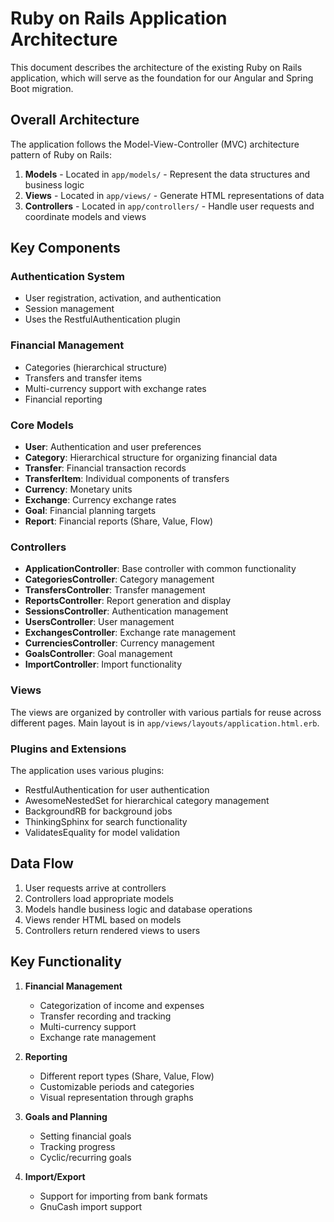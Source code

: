 # Ruby on Rails Application Architecture

This document describes the architecture of the existing Ruby on Rails application, which will serve as the foundation for our Angular and Spring Boot migration.

## Overall Architecture

The application follows the Model-View-Controller (MVC) architecture pattern of Ruby on Rails:

1. **Models** - Located in `app/models/` - Represent the data structures and business logic
2. **Views** - Located in `app/views/` - Generate HTML representations of data
3. **Controllers** - Located in `app/controllers/` - Handle user requests and coordinate models and views

## Key Components

### Authentication System
- User registration, activation, and authentication
- Session management
- Uses the RestfulAuthentication plugin

### Financial Management
- Categories (hierarchical structure)
- Transfers and transfer items
- Multi-currency support with exchange rates
- Financial reporting

### Core Models

- **User**: Authentication and user preferences
- **Category**: Hierarchical structure for organizing financial data
- **Transfer**: Financial transaction records
- **TransferItem**: Individual components of transfers
- **Currency**: Monetary units
- **Exchange**: Currency exchange rates
- **Goal**: Financial planning targets
- **Report**: Financial reports (Share, Value, Flow)

### Controllers

- **ApplicationController**: Base controller with common functionality
- **CategoriesController**: Category management
- **TransfersController**: Transfer management
- **ReportsController**: Report generation and display
- **SessionsController**: Authentication management
- **UsersController**: User management
- **ExchangesController**: Exchange rate management
- **CurrenciesController**: Currency management
- **GoalsController**: Goal management
- **ImportController**: Import functionality

### Views

The views are organized by controller with various partials for reuse across different pages. Main layout is in `app/views/layouts/application.html.erb`.

### Plugins and Extensions

The application uses various plugins:
- RestfulAuthentication for user authentication
- AwesomeNestedSet for hierarchical category management
- BackgroundRB for background jobs
- ThinkingSphinx for search functionality
- ValidatesEquality for model validation

## Data Flow

1. User requests arrive at controllers
2. Controllers load appropriate models
3. Models handle business logic and database operations
4. Views render HTML based on models
5. Controllers return rendered views to users

## Key Functionality

1. **Financial Management**
   - Categorization of income and expenses
   - Transfer recording and tracking
   - Multi-currency support
   - Exchange rate management

2. **Reporting**
   - Different report types (Share, Value, Flow)
   - Customizable periods and categories
   - Visual representation through graphs

3. **Goals and Planning**
   - Setting financial goals
   - Tracking progress
   - Cyclic/recurring goals

4. **Import/Export**
   - Support for importing from bank formats
   - GnuCash import support